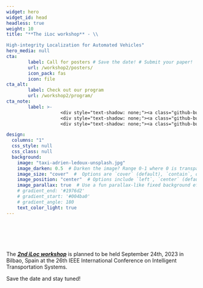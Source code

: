 ```yaml
---
widget: hero
widget_id: head
headless: true
weight: 10
title: "**The iLoc workshop** - \\

High-integrity Localization for Automated Vehicles"
hero_media: null
cta:
        label: Call for posters # Save the date! # Submit your paper!
        url: /workshop2/posters/
        icon_pack: fas
        icon: file
cta_alt:
        label: Check out our program
        url: /workshop2/program/
cta_note:
        label: >-
                    <div style="text-shadow: none;"><a class="github-button" href="/workshop2/cfp/" data-icon="octicon-star" data-size="large" data-show-count="true" aria-label="Star">Save the date!</a></div>
                    <div style="text-shadow: none;"><a class="github-button" href="/workshop2/registration/" data-icon="octicon-star" data-size="large" data-show-count="true" aria-label="Star">Registration guidelines</a></div>
                    <div style="text-shadow: none;"><a class="github-button" href="https://sites.google.com/view/iloc-2022" data-icon="octicon-star" data-size="large" data-show-count="true" aria-label="Star">1st iLoc workshop 2022</a></div>

design:
  columns: "1"
  css_style: null
  css_class: null
  background:
    image: "taxi-adrien-ledoux-unsplash.jpg"
    image_darken: 0.5  # Darken the image? Range 0-1 where 0 is transparent and 1 is opaque.
    image_size: "cover"  #  Options are `cover` (default), `contain`, or `actual` size.
    image_position: "center"  # Options include `left`, `center` (default), or `right`.
    image_parallax: true  # Use a fun parallax-like fixed background effect? true/false
    # gradient_end: '#1976d2'
    # gradient_start: '#004ba0'
    # gradient_angle: 180
    text_color_light: true
---
```

# <br>
  The [***2nd iLoc workshop***](/) is planned to be held September 24th, 2023 in Bilbao, Spain at the 26th IEEE International Conference on Intelligent Transportation Systems.
  
  Save the date and stay tuned!

